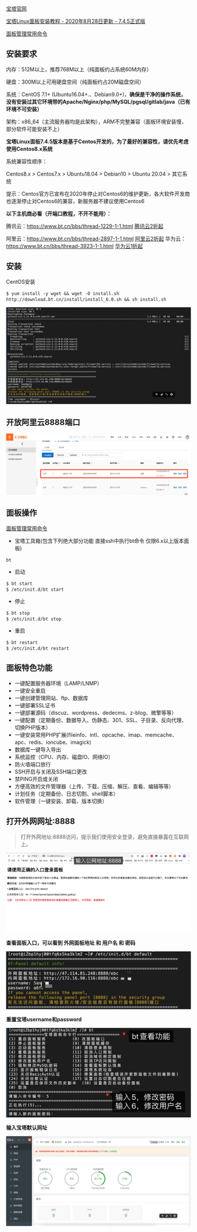 [宝塔官网](https://www.bt.cn/download/linux.html)

[宝塔Linux面板安装教程 - 2020年8月28日更新 - 7.4.5正式版](https://www.bt.cn/bbs/thread-19376-1-1.html)

[面板管理常用命令](https://www.bt.cn/btcode.html)



## 安装要求

内存：512M以上，推荐768M以上（纯面板约占系统60M内存）

硬盘：300M以上可用硬盘空间（纯面板约占20M磁盘空间）

系统：CentOS 7.1+ (Ubuntu16.04+.、Debian9.0+)，**确保是干净的操作系统，**没有安装过其它环境带的Apache/Nginx/php/MySQL/pgsql/gitlab/java**（已有环境不可安装）**

架构：x86_64（主流服务器均是此架构），ARM不完整兼容（面板环境安装慢，部分软件可能安装不上）



**宝塔Linux面板7.4.5版本是基于Centos开发的，为了最好的兼容性，请优先考虑使用Centos8.x系统**

系统兼容性顺序：

Centos8.x > Centos7.x > Ubuntu18.04 > Debian10 > Ubuntu 20.04 > 其它系统

提示：Centos官方已宣布在2020年停止对Centos6的维护更新，各大软件开发商也逐渐停止对Centos6的兼容，新服务器不建议使用Centos6



**以下主机商必看（开端口教程，不开不能用）：**

腾讯云：https://www.bt.cn/bbs/thread-1229-1-1.html [腾讯云2折起](https://cloud.tencent.com/redirect.php?redirect=1014&cps_key=624d99e25c64927aef8353ed6cd5536c&from=console)

阿里云：https://www.bt.cn/bbs/thread-2897-1-1.html [阿里云2折起](https://promotion.aliyun.com/ntms/act/qwbk.html?userCode=wkpc565a)
华为云：https://www.bt.cn/bbs/thread-3923-1-1.html [华为云1折起](https://activity.huaweicloud.com/invate00/invate00.html?fromacct=c25bfc10-c8ff-48f7-924d-792dd7706772&utm_source=V1g3MDY4NTY=&utm_medium=cps&utm_campaign=201905)



## 安装

CentOS安装

```
$ yum install -y wget && wget -O install.sh http://download.bt.cn/install/install_6.0.sh && sh install.sh
```

![](media_Baota/001.jpg)



## 开放阿里云8888端口

![](media_Baota/002.jpg)



## 面板操作

[面板管理常用命令](https://www.bt.cn/btcode.html)

* 宝塔工具箱(包含下列绝大部分功能 直接ssh中执行bt命令 仅限6.x以上版本面板)

```
bt
```

* 启动

```
$ bt start
$ /etc/init.d/bt start
```

* 停止

```
$ bt stop
$ /etc/init.d/bt stop
```

* 重启

```
$ bt restart
$ /etc/init.d/bt restart
```



## 面板特色功能

- 一键配置服务器环境（LAMP/LNMP）
- 一键安全重启
- 一键创建管理网站、ftp、数据库
- 一键部署SSL证书
- 一键部署源码（discuz、wordpress、dedecms、z-blog、微擎等等）
- 一键配置（定期备份、数据导入、伪静态、301、SSL、子目录、反向代理、切换PHP版本）
- 一键安装常用PHP扩展(fileinfo、intl、opcache、imap、memcache、apc、redis、ioncube、imagick)
- 数据库一键导入导出
- 系统监控（CPU、内存、磁盘IO、网络IO）
- 防火墙端口放行
- SSH开启与关闭及SSH端口更改
- 禁PING开启或关闭
- 方便高效的文件管理器（上传、下载、压缩、解压、查看、编辑等等）
- 计划任务（定期备份、日志切割、shell脚本）
- 软件管理（一键安装、卸载、版本切换）



## 打开外网网址:8888

> 打开外网地址:8888访问，提示我们使用安全登录，避免直接暴露在互联网上。

![](media_Baota/003.jpg)

**查看面板入口，可以看到 外网面板地址 和 用户名 和 密码**

![](media_Baota/004.jpg)



**重置宝塔username和password**

![](media_Baota/005.jpg)



**输入宝塔默认网址**

![](media_Baota/006.jpg)

